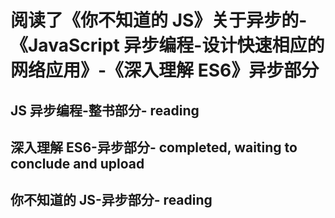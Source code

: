 # 阅读了《你不知道的 JS》关于异步的-《JavaScript 异步编程-设计快速相应的网络应用》-《深入理解 ES6》异步部分

## JS 异步编程-整书部分- reading

## 深入理解 ES6-异步部分- completed, waiting to conclude and upload

## 你不知道的 JS-异步部分- reading
